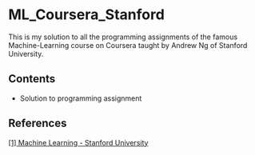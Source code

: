 # ML_Coursera_Stanford
This is my solution to all the programming assignments of the famous Machine-Learning course on Coursera taught by Andrew Ng of Stanford University.

## Contents
* Solution to programming assignment

## References
[[1] Machine Learning - Stanford University](https://www.coursera.org/learn/machine-learning)

